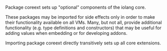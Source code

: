 Package coreext sets up "optional" components of the iolang core.

These packages may be imported for side effects only in order to make their functionality available on all VMs. Many, but not all, provide additional functionality (e.g. type definitions and constructors) that may be useful for adding values when embedding or for developing addons.

Importing package coreext directly transitively sets up all core extensions.
